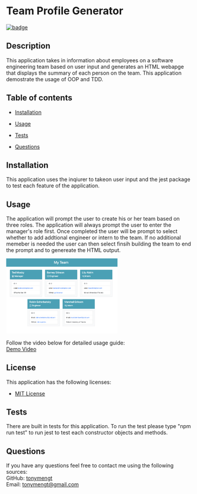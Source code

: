
# Team Profile Generator
 [![badge](https://img.shields.io/badge/License-MIT%20License-brightorange)](https://choosealicense.com/licenses/unlicense/)

## Description
This application takes in information about employees on a software engineering team based on user input and generates an HTML webapge that displays the summary of each person on the team. This application demostrate the usage of OOP and TDD.

## Table of contents

* [Installation](#installation)
* [Usage](#usage)


* [Tests](#tests)
* [Questions](#questions)


## Installation
This application uses the inqiurer to takeon user input and the jest package to test each feature of the application.
        

## Usage
The application will prompt the user to create his or her team based on three roles. The application will always prompt the user to enter the manager's role first. Once completed the user will be prompt to select whether to add addtional engineer or intern to the team. If no additional memeber is needed the user can then select finsih building the team to end the prompt and to genereate the HTML output.

<img src="./assets/demo-pic.png" width ="300">

Follow the video below for detailed usage guide: <br>
[Demo Video](https://drive.google.com/file/d/1tyl9vWjZaQbh2RE_9qj4VEdKsIw0op-T/view?usp=sharing)
        
## License
This application has the following licenses:
* [MIT License](https://choosealicense.com/licenses/mit/)  


## Tests
There are built in tests for this application. To run the test please type "npm run test" to run jest to test each constructor objects and methods.
        
## Questions
If you have any questions feel free to contact me using the following sources: <br>
GitHub: [tonymengt](https://github.com/tonymengt) <br>
Email: [tonymengt@gmail.com](mailto:tonymengt@gmail.com)
